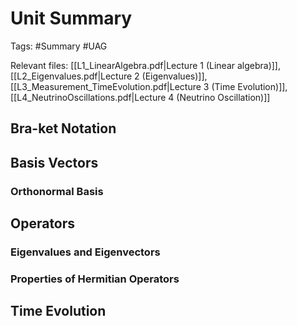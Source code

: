 # Unit Summary
Tags: #Summary #UAG

Relevant files: [[L1_LinearAlgebra.pdf|Lecture 1 (Linear algebra)]], [[L2_Eigenvalues.pdf|Lecture 2 (Eigenvalues)]], [[L3_Measurement_TimeEvolution.pdf|Lecture 3 (Time Evolution)]], [[L4_NeutrinoOscillations.pdf|Lecture 4 (Neutrino Oscillation)]]

## Bra-ket Notation
## Basis Vectors
### Orthonormal Basis
## Operators
### Eigenvalues and Eigenvectors
### Properties of Hermitian Operators
## Time Evolution
